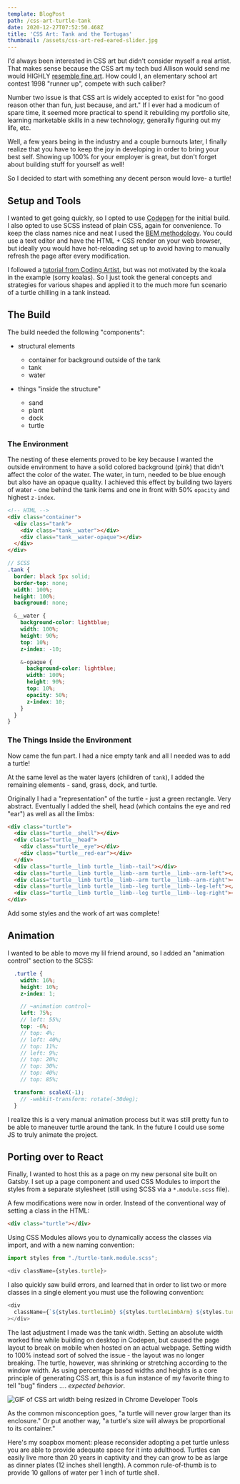 ```yaml
---
template: BlogPost
path: /css-art-turtle-tank
date: 2020-12-27T07:52:50.468Z
title: 'CSS Art: Tank and the Tortugas'
thumbnail: /assets/css-art-red-eared-slider.jpg
---
```

I'd always been interested in CSS art but didn't consider myself a real artist. That makes sense because the  CSS art my tech bud Allison would send me would HIGHLY [resemble fine art](https://www.vice.com/en/article/9kgx7p/painting-made-with-code-html-pure-css-browser-art-diana-smith). How could I, an elementary school art contest 1998 "runner up", compete with such caliber? 

Number two issue is that CSS art is widely accepted to exist for "no good reason other than fun, just because, and art." If I ever had a modicum of spare time, it seemed more practical to spend it rebuilding my portfolio site, learning marketable skills in a new technology, generally figuring out my life, etc. 

Well, a few years being in the industry and a couple burnouts later, I finally realize that you have to keep the joy in developing in order to bring your best self. Showing up 100% for your employer is great, but don't forget about building stuff for yourself as well!

So I decided to start with something any decent person would love- a turtle! 

## Setup and Tools

I wanted to get going quickly, so I opted to use [Codepen](https://codepen.io/) for the initial build. I also opted to use SCSS instead of plain CSS, again for convenience. To keep the class names nice and neat I used the [BEM methodology](http://getbem.com/introduction/). You could use a text editor and have the HTML + CSS render on your web browser, but ideally you would have hot-reloading set up to avoid having to manually refresh the page after every modification. 

I followed a [tutorial from Coding Artist](https://medium.com/coding-artist/a-beginners-guide-to-pure-css-images-ef9a5d069dd2), but was not motivated by the koala in the example (sorry koalas). So I just took the general concepts and strategies for various shapes and applied it to the much more fun scenario of a turtle chilling in a tank instead. 

## The Build

The build needed the following "components":

* structural elements

  * container for background outside of the tank
  * tank
  * water
* things "inside the structure"

  * sand
  * plant
  * dock
  * turtle

### The Environment

The nesting of these elements proved to be key because I wanted the outside environment to have a solid colored background (pink) that didn't affect the color of the water. The water, in turn, needed to be blue enough but also have an opaque quality. I achieved this effect by building two layers of water - one behind the tank items and one in front with 50% `opacity` and highest `z-index`. 

```html
<!-- HTML -->
<div class="container">
  <div class="tank">
    <div class="tank__water"></div>
    <div class="tank__water-opaque"></div>
  </div>
</div>
```

```scss
// SCSS
.tank {
  border: black 5px solid;
  border-top: none;
  width: 100%;
  height: 100%;
  background: none;

  &__water {
    background-color: lightblue;
    width: 100%;
    height: 90%;
    top: 10%;
    z-index: -10;

    &-opaque {
      background-color: lightblue;
      width: 100%;
      height: 90%;
      top: 10%;
      opacity: 50%;
      z-index: 10;
    }
  }
}
```

### The Things Inside the Environment

Now came the fun part. I had a nice empty tank and all I needed was to add a turtle! 

At the same level as the water layers (children of `tank`), I added the remaining elements - sand, grass, dock, and turtle. 

Originally I had a "representation" of the turtle - just a green rectangle. Very abstract. Eventually I added the shell, head (which contains the eye and red "ear") as well as all the limbs: 

```html
<div class="turtle">
  <div class="turtle__shell"></div>
  <div class="turtle__head">
    <div class="turtle__eye"></div>
    <div class="turtle__red-ear"></div>
  </div>
  <div class="turtle__limb turtle__limb--tail"></div>
  <div class="turtle__limb turtle__limb--arm turtle__limb--arm-left"></div>
  <div class="turtle__limb turtle__limb--arm turtle__limb--arm-right"></div>
  <div class="turtle__limb turtle__limb--leg turtle__limb--leg-left"></div>
  <div class="turtle__limb turtle__limb--leg turtle__limb--leg-right"></div>
</div>
```

Add some styles and the work of art was complete! 

## Animation

I wanted to be able to move my lil friend around, so I added an "animation control" section to the SCSS:

```scss
  .turtle {
    width: 16%;
    height: 10%;
    z-index: 1;

    // ~animation control~
    left: 75%;
    // left: 55%;
    top: -6%;
    // top: 4%;
    // left: 40%;
    // top: 11%;
    // left: 9%;
    // top: 20%;
    // top: 30%;
    // top: 40%;
    // top: 85%;

  transform: scaleX(-1);
    // -webkit-transform: rotate(-30deg);
  }
```

I realize this is a very manual animation process but it was still pretty fun to be able to maneuver turtle around the tank. In the future I could use some JS to truly animate the project.

## Porting over to React

Finally, I wanted to host this as a page on my new personal site built on Gatsby. I set up a page component and used CSS Modules to import the styles from a separate stylesheet (still using SCSS via a `*.module.scss` file). 

A few modifications were now in order. Instead of the conventional way of setting a class in the HTML:

```html
<div class="turtle"></div>
```

Using CSS Modules allows you to dynamically access the classes via import, and with a new naming convention: 

```javascript
import styles from "./turtle-tank.module.scss";

<div className={styles.turtle}>
```

I also quickly saw build errors, and learned that in order to list two or more classes in a single element you must use the following convention: 

```javascript
<div 
  className={`${styles.turtleLimb} ${styles.turtleLimbArm} ${styles.turtleLimbArmLeft}`}
></div>
```

The last adjustment I made was the tank width. Setting an absolute width worked fine while building on desktop in Codepen, but caused the page layout to break on mobile when hosted on an actual webpage.  Setting width to 100% instead sort of solved the issue - the layout was no longer breaking. The turtle, however, was shrinking or stretching according to the window width. As using percentage based widths and heights is a core principle of generating CSS art, this is a fun instance of my favorite thing to tell "bug" finders .... *expected behavior*. 

![GIF of CSS art width being resized in Chrome Developer Tools](/assets/Screen+Recording+2020-12-26+at+23.51.07.gif)

As the common misconception goes, "a turtle will never grow larger than its enclosure." Or put another way, "a turtle's size will always be proportional to its container." 

Here's my soapbox moment: please reconsider adopting a pet turtle unless you are able to provide adequate space for it into adulthood. Turtles can easily live more than 20 years in captivity and they can grow to be as large as dinner plates (12 inches shell length). A common rule-of-thumb is to provide 10 gallons of water per 1 inch of turtle shell.
